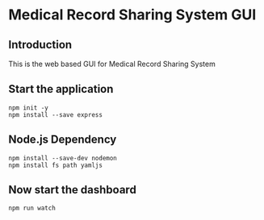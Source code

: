 # Medical Record Sharing System GUI
## Introduction
This is the web based GUI for Medical Record Sharing System

## Start the application
```
npm init -y
npm install --save express
```

## Node.js Dependency
```
npm install --save-dev nodemon
npm install fs path yamljs
```

## Now start the dashboard
```
npm run watch
```
